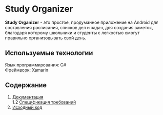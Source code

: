 # Study Organizer
**Study Organizer** - это простое, продуманное приложение на Android для составления расписания, списков дел и задач, для создания заметок, благодаря которому школьники и студенты с легкостью смогут правильно организовывать свой день. 

## Используемые технологии

Язык программирования: C#  
Фреймворк: Xamarin


## Содержание

1. [Документация](https://github.com/BrushkouMatvey/Study-Organizer/tree/master/docs)  
1.2 [Спецификация требований](https://github.com/BrushkouMatvey/Study-Organizer/blob/master/docs/Requirements/Requirements.md) 
1. [Исходный код]()
